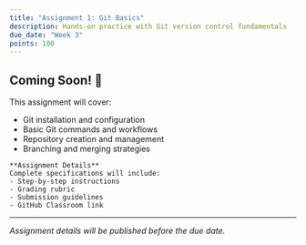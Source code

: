 ```yaml
---
title: "Assignment 1: Git Basics"
description: Hands-on practice with Git version control fundamentals
due_date: "Week 3"
points: 100
---
```


## Coming Soon! 📝

This assignment will cover:

- Git installation and configuration
- Basic Git commands and workflows
- Repository creation and management
- Branching and merging strategies

```{note}
**Assignment Details**
Complete specifications will include:
- Step-by-step instructions
- Grading rubric
- Submission guidelines
- GitHub Classroom link
```

---

*Assignment details will be published before the due date.*
